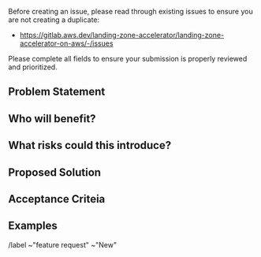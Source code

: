 Before creating an issue, please read through existing issues to ensure you are not creating a duplicate:

* https://gitlab.aws.dev/landing-zone-accelerator/landing-zone-accelerator-on-aws/-/issues

Please complete all fields to ensure your submission is properly reviewed and prioritized.

## Problem Statement
<!-- What is the issue being faced and needs addressing? !-->

## Who will benefit?
<!-- Will this fix a problem that only one user has, or will it benefit a lot of people !-->

## What risks could this introduce?
<!-- 
    Examples:
        - May result in more data being shared
        - Breaks backwards compatibility 
        - Greater risk of user misconfigurations
!-->

## Proposed Solution
<!-- What steps would you take to solve the problem? !-->

## Acceptance Criteia
<!-- Please describe through the Given/When/Then (GWT) sequence:

    - Given some precondition
    - When I do some action
    - Then I expect some result
 !-->

## Examples
<!-- Are there any examples of this which exist in other solutions? !-->

/label ~"feature request" ~"New"
